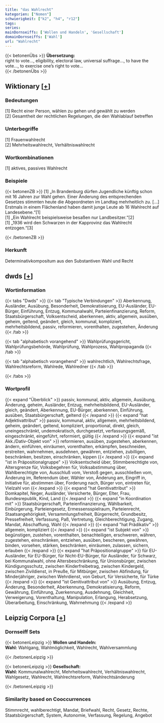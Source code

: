 ```yaml
---
title: "das Wahlrecht"
kategorien: ["Nomen"]
schwierigkeit: ["k2", "h4", "r12"]
tags:
series:
mainDornseiffs: ['Wollen und Handeln', 'Gesellschaft']
domainDornseiffs: ['Wahl']
url: "Wahlrecht"
---
```


{{< betonenÜbs >}}
**Übersetzung:**  
right to vote..., eligibility, electoral law, universal suffrage..., to have the vote..., to exercise one’s right to vote...  
{{< /betonenÜbs >}}

## Wiktionary [[+](https://de.wiktionary.org/wiki/Wahlrecht)]

### Bedeutungen
[1] Recht einer Person, wählen zu gehen und gewählt zu werden  
[2] Gesamtheit der rechtlichen Regelungen, die den Wahlablauf betreffen  

### Unterbegriffe
[1] Frauenwahlrecht  
[2] Mehrheitswahlrecht, Verhältniswahlrecht  

### Wortkombinationen
[1] aktives, passives Wahlrecht  

### Beispiele
{{< betonenZB >}}
[1] „In Brandenburg dürfen Jugendliche künftig schon mit 16 Jahren zur Wahl gehen. Einer Änderung des entsprechenden Gesetzes stimmten heute die Abgeordneten im Landtag mehrheitlich zu. […] Erstmals in einem Flächenland haben damit junge Leute ab 16 Wahlrecht auf Landesebene.“[1]  
[1] „Ein Wahlrecht beispielsweise besaßen nur Landbesitzer.“[2]  
[1] „1936 wird den Schwarzen in der Kapprovinz das Wahlrecht entzogen.“[3]  

{{< /betonenZB >}}
### Herkunft
Determinativkompositum aus den Substantiven Wahl und Recht  



## dwds [[+](https://www.dwds.de/wb/Wahlrecht)]

### Wortinformation
{{< tabs "Dwds" >}}
{{< tab "Typische Verbindungen" >}}
Aberkennung, Ausländer, Ausübung, Besonderheit, Demokratisierung, EU-Ausländer, EU-Bürger, Einführung, Entzug, Kommunalwahl, Parteienfinanzierung, Reform, Staatsbürgerschaft, Volksentscheid, aberkennen, aktiv, allgemein, ausüben, geheim, geltend, geändert, gleich, kommunal, kompliziert, mehrheitsbildend, passiv, reformieren, vorenthalten, zugestehen, Änderung
{{< /tab >}}

{{< tab "alphabetisch vorangehend" >}}
Wahlprüfungsgericht, Wahlprüfungsbehörde, Wahlprüfung, Wahlprozess, Wahlpropaganda
{{< /tab >}}

{{< tab "alphabetisch vorangehend" >}}
wahlrechtlich, Wahlrechtsfrage, Wahlrechtsreform, Wahlrede, Wahlredner
{{< /tab >}}

{{< /tabs >}}

### Wortprofil
{{< expand "Überblick" >}} passiv, kommunal, aktiv, allgemein, Ausübung, Änderung, geheim, Ausländer, Entzug, mehrheitsbildend, EU-Ausländer, gleich, geändert, Aberkennung, EU-Bürger, aberkennen, Einführung, ausüben, Staatsbürgerschaft, geltend {{< /expand >}}
{{< expand "hat Adjektivattribut" >}} passiv, kommunal, aktiv, allgemein, mehrheitsbildend, geheim, geändert, geltend, kompliziert, proportional, direkt, gleich, uneingeschränkt, undemokratisch, durchgesetzt, verfassungsgemäß, eingeschränkt, eingeführt, reformiert, gültig {{< /expand >}}
{{< expand "ist Akk./Dativ-Objekt von" >}} reformieren, ausüben, zugestehen, aberkennen, ändern, einführen, einräumen, vorenthalten, erkämpfen, beschneiden, erstreiten, wahrnehmen, ausdehnen, gewähren, entziehen, zubilligen, beschränken, besitzen, einschränken, kippen {{< /expand >}}
{{< expand "ist in Präpositionalgruppe" >}} Volksentscheid über, Stimmberechtigte von, Altersgrenze für, Volksbegehren für, Volksabstimmung über, Wahlberechtigte von, Ausschluß vom, Verstoß gegen, ausschließen vom, Änderung im, Referendum über, Wähler von, Änderung am, Eingriff in, Initiative für, abstimmen über, Forderung nach, Bürger von, eintreten für, Vielzahl von {{< /expand >}}
{{< expand "hat Genitivattribut" >}} Domkapitel, Neger, Ausländer, Versicherte, Bürger, Elter, Frau, Bundesrepublik, Kind, Land {{< /expand >}}
{{< expand "in Koordination mit" >}} Staatsbürgerschaft, Parteienfinanzierung, Wählbarkeit, Einbürgerung, Parteiengesetz, Ermessensspielraum, Parteienrecht, Staatsangehörigkeit, Versammlungsfreiheit, Bürgerrecht, Grundbesitz, Pressefreiheit, Verfassung, Paß, Vertretung, Gleichberechtigung, Zugang, Mandat, Abschaffung, Wahl {{< /expand >}}
{{< expand "hat Prädikativ" >}} allgemein, kompliziert {{< /expand >}}
{{< expand "ist Subjekt von" >}} begünstigen, zustehen, vorenthalten, benachteiligen, erschweren, währen, zugestehen, einschränken, entziehen, ausüben, bescheren, gewähren, binden, vorsehen, stärken, beschränken, einräumen, zulassen, sichern, erlauben {{< /expand >}}
{{< expand "hat Präpositionalgruppe" >}} für EU-Ausländer, für EU-Bürger, für Nicht-EU-Bürger, für Ausländer, für Schwarz, bei Kommunalwahl, ohne Altersbeschränkung, für Unionsbürger, zwischen Kündigungsschutz, zwischen Kinderfreibetrag, zwischen Kindergeld, zwischen Zivildienst, in Preuße, für Mitbürger, zwischen Abfindung, für Minderjähriger, zwischen Wehrdienst, von Geburt, für Versicherte, für Türke {{< /expand >}}
{{< expand "ist Genitivattribut von" >}} Ausübung, Entzug, Änderung, Besonderheit, Aberkennung, Demokratisierung, Reform, Gewährung, Einführung, Zuerkennung, Ausdehnung, Gleichheit, Verweigerung, Vorenthaltung, Manipulation, Erlangung, Herabsetzung, Überarbeitung, Einschränkung, Wahrnehmung {{< /expand >}}

## Leipzig Corpora [[+](https://corpora.uni-leipzig.de/en/res?word=Wahlrecht&corpusId=deu_newscrawl-public_2018)]

### Dornseiff Sets
{{< betonenLeipzig >}}
**Wollen und Handeln:**  
**Wahl:** Wahlgang, Wahlmöglichkeit, Wahlrecht, Wahlversammlung  

{{< /betonenLeipzig >}}


{{< betonenLeipzig >}}
**Gesellschaft:**  
**Wahl:** Kommunalwahlrecht, Mehrheitswahlrecht, Verhältniswahlrecht, Wahlgesetz, Wahlrecht, Wahlrechtsreform, Wahlrechtsänderung  

{{< /betonenLeipzig >}}

### Similarity based on Cooccurrences
Stimmrecht, wahlberechtigt, Mandat, Briefwahl, Recht, Gesetz, Rechte, Staatsbürgerschaft, System, Autonomie, Verfassung, Regelung, Angebot

